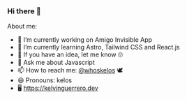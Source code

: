 ### Hi there 👋

<!--whoskelos/whoskelos** is a ✨ _special_ ✨ repository because its `README.md` (this file) appears on your GitHub profile.-->

About me:

- 🔭 I’m currently working on Amigo Invisible App 
- 🌱 I’m currently learning Astro, Tailwind CSS and React.js
- 🤔 If you have an idea, let me know 🙄
- 💬 Ask me about Javascript
- 📫 How to reach me: [@whoskelos](https://twitter.com/whoskelos) 🕊
- 😄 Pronouns: kelos
- 🖥️ https://kelvinguerrero.dev
